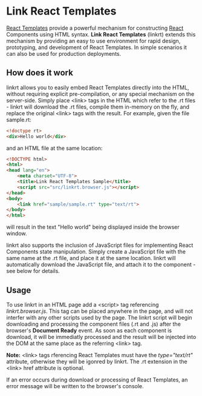 # Link React Templates

[React Templates](https://github.com/wix/react-templates) provide a powerful mechanism for constructing [React](http://facebook.github.io/react/index.html) Components using HTML syntax. **Link React Templates** (linkrt) extends this mechanism by providing an easy to use environment for rapid design, prototyping, and development of React Templates. In simple scenarios it can also be used for production deployments.

## How does it work
linkrt allows you to easily embed React Templates directly into the HTML, without requiring explicit pre-compilation, or any special mechanism on the server-side. Simply place &lt;link&gt; tags in the HTML which refer to the .rt files - linkrt will download the .rt files, compile them in-memory on the fly, and replace the original &lt;link&gt; tags with the result. For example, given the file sample.rt:

```html
<!doctype rt>
<div>Hello world</div>
```
and an HTML file at the same location:

```html
<!DOCTYPE html>
<html>
<head lang="en">
    <meta charset="UTF-8">
    <title>Link React Templates Sample</title>
    <script src="src/linkrt.browser.js"></script>
</head>
<body>
    <link href="sample/sample.rt" type="text/rt">
</body>
</html>
```
will result in the text "Hello world" being displayed inside the browser window.

linkrt also supports the inclusion of JavaScript files for implementing React Components state manipulation. Simply create a JavaScript file with the same name at the .rt file, and place it at the same location. linkrt will automatically download the JavaScript file, and attach it to the component - see below for details.

## Usage
To use linkrt in an HTML page add a &lt;script&gt; tag referencing *linkrt.browser.js*. This tag can be placed anywhere in the page, and will not interfer with any other scripts used by the page. The linkrt script will begin downloading and processing the component files (.rt and .js) after the browser's **Document Ready** event. As soon as each component is download, it will be immediatly processed and the result will be injected into the DOM at the same place as the referring &lt;link&gt; tag.

**Note:** &lt;link&gt; tags rferencing React Templates must have the *type="text/rt"* attribute, otherwise they will be igonred by linkrt. The .rt extension in the &lt;link&gt; href attribute is optional.

If an error occurs during download or processing of React Templates, an error message will be written to the browser's console.
